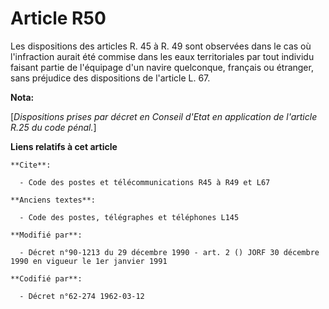 # Article R50

Les dispositions des articles R. 45 à R. 49 sont observées dans le cas où l'infraction aurait été commise dans les eaux
territoriales par tout individu faisant partie de l'équipage d'un navire quelconque, français ou étranger, sans préjudice des
dispositions de l'article L. 67.

**Nota:**

[*Dispositions prises par décret en Conseil d'Etat en application de l'article R.25 du code pénal.*]

**Liens relatifs à cet article**

	**Cite**:

	  - Code des postes et télécommunications R45 à R49 et L67

	**Anciens textes**:

	  - Code des postes, télégraphes et téléphones L145

	**Modifié par**:

	  - Décret n°90-1213 du 29 décembre 1990 - art. 2 () JORF 30 décembre 1990 en vigueur le 1er janvier 1991

	**Codifié par**:

	  - Décret n°62-274 1962-03-12
